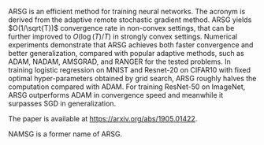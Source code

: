 ARSG is an efficient method for training neural networks. The acronym is derived from the adaptive remote stochastic gradient method. ARSG yields $O(1/\sqrt{T})$ convergence rate in non-convex settings, that can be further improved to $O(\log(T)/T)$ in strongly convex settings. Numerical experiments demonstrate that ARSG achieves both faster convergence and better generalization, compared with popular adaptive methods, such as ADAM, NADAM, AMSGRAD, and RANGER for the tested problems. In training logistic regression on MNIST and Resnet-20 on CIFAR10 with fixed optimal hyper-parameters obtained by grid search, ARSG roughly halves the computation compared with ADAM. For training ResNet-50 on ImageNet, ARSG outperforms ADAM in convergence speed and meanwhile it surpasses SGD in generalization.

The paper is available at https://arxiv.org/abs/1905.01422. 

NAMSG is a former name of ARSG.
